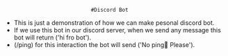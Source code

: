                                 #Discord Bot

- This is just a demonstration of how we can make pesonal discord bot.
- If we use this bot in our discord server,  when we send any message this bot will return ('hi fro bot').
- (/ping) for this interaction the bot will send ('No ping🤬 Please').
